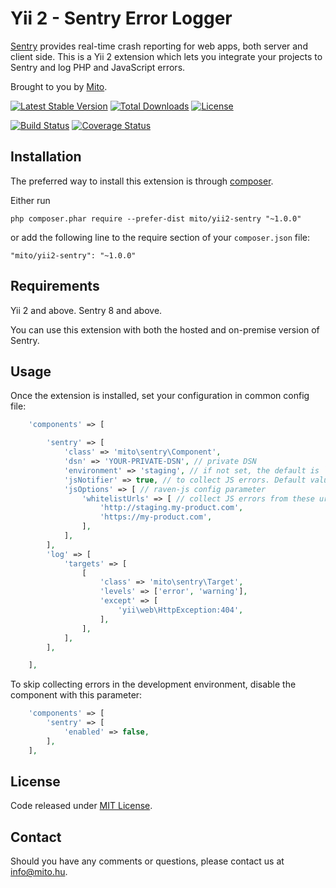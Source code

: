 Yii 2 - Sentry Error Logger
==================

[Sentry](https://getsentry.com/) provides real-time crash reporting for web apps, both server and client side. This is a Yii 2 extension which lets you integrate your projects to Sentry and log PHP and JavaScript errors.

Brought to you by [Mito](http://mito.hu). 

[![Latest Stable Version](https://poser.pugx.org/mito/yii2-sentry/v/stable)](https://packagist.org/packages/mito/yii2-sentry) [![Total Downloads](https://poser.pugx.org/mito/yii2-sentry/downloads)](https://packagist.org/packages/mito/yii2-sentry) [![License](https://poser.pugx.org/mito/yii2-sentry/license)](https://packagist.org/packages/mito/yii2-sentry)

[![Build Status](https://travis-ci.org/hellowearemito/yii2-sentry.svg?branch=master)](https://travis-ci.org/hellowearemito/yii2-sentry) [![Coverage Status](https://coveralls.io/repos/github/hellowearemito/yii2-sentry/badge.svg?branch=master)](https://coveralls.io/github/hellowearemito/yii2-sentry?branch=master)

## Installation

The preferred way to install this extension is through [composer](http://getcomposer.org/download/).

Either run

```
php composer.phar require --prefer-dist mito/yii2-sentry "~1.0.0"
```

or add the following line to the require section of your `composer.json` file:

```
"mito/yii2-sentry": "~1.0.0"
```

## Requirements

Yii 2 and above.
Sentry 8 and above.

You can use this extension with both the hosted and on-premise version of Sentry. 


## Usage

Once the extension is installed, set your configuration in common config file:

```php
    'components' => [

        'sentry' => [
            'class' => 'mito\sentry\Component',
            'dsn' => 'YOUR-PRIVATE-DSN', // private DSN
            'environment' => 'staging', // if not set, the default is `production`
            'jsNotifier' => true, // to collect JS errors. Default value is `false`
            'jsOptions' => [ // raven-js config parameter
                'whitelistUrls' => [ // collect JS errors from these urls
                    'http://staging.my-product.com',
                    'https://my-product.com',
                ],
            ],
        ],
        'log' => [
            'targets' => [
                [
                    'class' => 'mito\sentry\Target',
                    'levels' => ['error', 'warning'],
                    'except' => [
                        'yii\web\HttpException:404',
                    ],
                ],
            ],
        ],

    ],
```

To skip collecting errors in the development environment, disable the component with this parameter:

```php
    'components' => [
        'sentry' => [
            'enabled' => false,
        ],
    ],
```

## License

Code released under [MIT License](LICENSE).

## Contact

Should you have any comments or questions, please contact us at [info@mito.hu](mailto:info@mito.hu).
